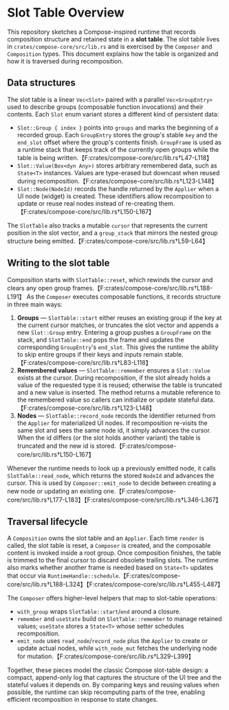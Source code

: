 # Slot Table Overview

This repository sketches a Compose-inspired runtime that records composition
structure and retained state in a **slot table**. The slot table lives in
`crates/compose-core/src/lib.rs` and is exercised by the `Composer` and
`Composition` types. This document explains how the table is organized and how
it is traversed during recomposition.

## Data structures

The slot table is a linear `Vec<Slot>` paired with a parallel `Vec<GroupEntry>`
used to describe groups (composable function invocations) and their contents.
Each `Slot` enum variant stores a different kind of persistent data:

- `Slot::Group { index }` points into `groups` and marks the beginning of a
  recorded group. Each `GroupEntry` stores the group's stable `key` and the
  `end_slot` offset where the group's contents finish. `GroupFrame` is used as a
  runtime stack that keeps track of the currently open groups while the table is
  being written.【F:crates/compose-core/src/lib.rs†L47-L118】
- `Slot::Value(Box<dyn Any>)` stores arbitrary remembered data, such as
  `State<T>` instances. Values are type-erased but downcast when reused during
  recomposition.【F:crates/compose-core/src/lib.rs†L123-L148】
- `Slot::Node(NodeId)` records the handle returned by the `Applier` when a UI
  node (widget) is created. These identifiers allow recomposition to update or
  reuse real nodes instead of re-creating them.【F:crates/compose-core/src/lib.rs†L150-L167】

The `SlotTable` also tracks a mutable `cursor` that represents the current
position in the slot vector, and a `group_stack` that mirrors the nested group
structure being emitted.【F:crates/compose-core/src/lib.rs†L59-L64】

## Writing to the slot table

Composition starts with `SlotTable::reset`, which rewinds the cursor and clears
any open group frames.【F:crates/compose-core/src/lib.rs†L188-L191】 As the `Composer`
executes composable functions, it records structure in three main ways:

1. **Groups** — `SlotTable::start` either reuses an existing group if the key at
   the current cursor matches, or truncates the slot vector and appends a new
   `Slot::Group` entry. Entering a group pushes a `GroupFrame` on the stack, and
   `SlotTable::end` pops the frame and updates the corresponding `GroupEntry`'s
   `end_slot`. This gives the runtime the ability to skip entire groups if their
   keys and inputs remain stable.【F:crates/compose-core/src/lib.rs†L83-L118】
2. **Remembered values** — `SlotTable::remember` ensures a `Slot::Value` exists
   at the cursor. During recomposition, if the slot already holds a value of the
   requested type it is reused; otherwise the table is truncated and a new value
   is inserted. The method returns a mutable reference to the remembered value
   so callers can initialize or update stateful data.【F:crates/compose-core/src/lib.rs†L123-L148】
3. **Nodes** — `SlotTable::record_node` records the identifier returned from the
   `Applier` for materialized UI nodes. If recomposition re-visits the same slot
   and sees the same node id, it simply advances the cursor. When the id differs
   (or the slot holds another variant) the table is truncated and the new id is
   stored.【F:crates/compose-core/src/lib.rs†L150-L167】

Whenever the runtime needs to look up a previously emitted node, it calls
`SlotTable::read_node`, which returns the stored `NodeId` and advances the
cursor. This is used by `Composer::emit_node` to decide between creating a new
node or updating an existing one.【F:crates/compose-core/src/lib.rs†L177-L183】【F:crates/compose-core/src/lib.rs†L346-L367】

## Traversal lifecycle

A `Composition` owns the slot table and an `Applier`. Each time `render` is
called, the slot table is reset, a `Composer` is created, and the composable
content is invoked inside a root group. Once composition finishes, the table is
trimmed to the final cursor to discard obsolete trailing slots. The runtime also
marks whether another frame is needed based on `State<T>` updates that occur via
`RuntimeHandle::schedule`.【F:crates/compose-core/src/lib.rs†L188-L324】【F:crates/compose-core/src/lib.rs†L455-L487】

The `Composer` offers higher-level helpers that map to slot-table operations:

- `with_group` wraps `SlotTable::start`/`end` around a closure.
- `remember` and `useState` build on `SlotTable::remember` to manage retained
  values; `useState` stores a `State<T>` whose setter schedules recomposition.
- `emit_node` uses `read_node`/`record_node` plus the `Applier` to create or
  update actual nodes, while `with_node_mut` fetches the underlying node for
  mutation.【F:crates/compose-core/src/lib.rs†L329-L399】

Together, these pieces model the classic Compose slot-table design: a compact,
append-only log that captures the structure of the UI tree and the stateful
values it depends on. By comparing keys and reusing values when possible, the
runtime can skip recomputing parts of the tree, enabling efficient
recomposition in response to state changes.

